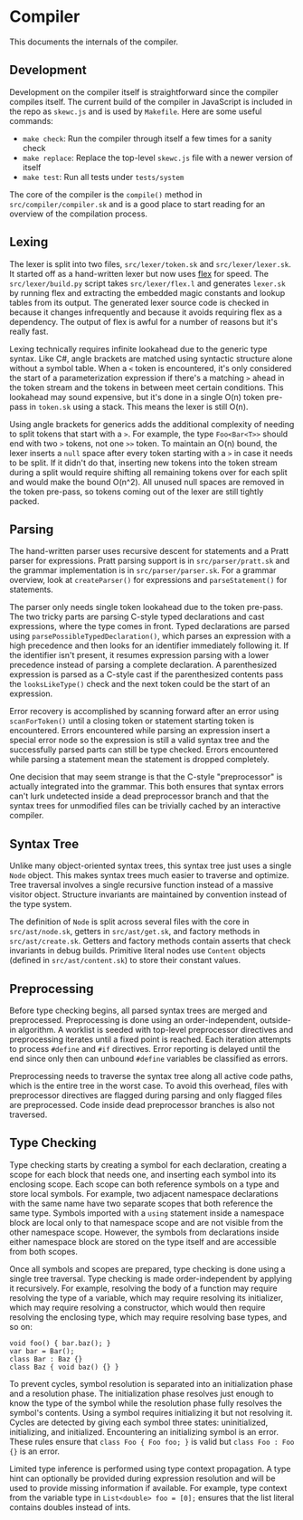 # Compiler

This documents the internals of the compiler.

## Development

Development on the compiler itself is straightforward since the compiler compiles itself. The current build of the compiler in JavaScript is included in the repo as `skewc.js` and is used by `Makefile`. Here are some useful commands:

* `make check`: Run the compiler through itself a few times for a sanity check
* `make replace`: Replace the top-level `skewc.js` file with a newer version of itself
* `make test`: Run all tests under `tests/system`

The core of the compiler is the `compile()` method in `src/compiler/compiler.sk` and is a good place to start reading for an overview of the compilation process.

## Lexing

The lexer is split into two files, `src/lexer/token.sk` and `src/lexer/lexer.sk`. It started off as a hand-written lexer but now uses [flex](http://flex.sourceforge.net/) for speed. The `src/lexer/build.py` script takes `src/lexer/flex.l` and generates `lexer.sk` by running flex and extracting the embedded magic constants and lookup tables from its output. The generated lexer source code is checked in because it changes infrequently and because it avoids requiring flex as a dependency. The output of flex is awful for a number of reasons but it's really fast.

Lexing technically requires infinite lookahead due to the generic type syntax. Like C#, angle brackets are matched using syntactic structure alone without a symbol table. When a `<` token is encountered, it's only considered the start of a parameterization expression if there's a matching `>` ahead in the token stream and the tokens in between meet certain conditions. This lookahead may sound expensive, but it's done in a single O(n) token pre-pass in `token.sk` using a stack. This means the lexer is still O(n).

Using angle brackets for generics adds the additional complexity of needing to split tokens that start with a `>`. For example, the type `Foo<Bar<T>>` should end with two `>` tokens, not one `>>` token. To maintain an O(n) bound, the lexer inserts a `null` space after every token starting with a `>` in case it needs to be split. If it didn't do that, inserting new tokens into the token stream during a split would require shifting all remaining tokens over for each split and would make the bound O(n^2). All unused null spaces are removed in the token pre-pass, so tokens coming out of the lexer are still tightly packed.

## Parsing

The hand-written parser uses recursive descent for statements and a Pratt parser for expressions. Pratt parsing support is in `src/parser/pratt.sk` and the grammar implementation is in `src/parser/parser.sk`. For a grammar overview, look at `createParser()` for expressions and `parseStatement()` for statements.

The parser only needs single token lookahead due to the token pre-pass. The two tricky parts are parsing C-style typed declarations and cast expressions, where the type comes in front. Typed declarations are parsed using `parsePossibleTypedDeclaration()`, which parses an expression with a high precedence and then looks for an identifier immediately following it. If the identifier isn't present, it resumes expression parsing with a lower precedence instead of parsing a complete declaration. A parenthesized expression is parsed as a C-style cast if the parenthesized contents pass the `looksLikeType()` check and the next token could be the start of an expression.

Error recovery is accomplished by scanning forward after an error using `scanForToken()` until a closing token or statement starting token is encountered. Errors encountered while parsing an expression insert a special error node so the expression is still a valid syntax tree and the successfully parsed parts can still be type checked. Errors encountered while parsing a statement mean the statement is dropped completely.

One decision that may seem strange is that the C-style "preprocessor" is actually integrated into the grammar. This both ensures that syntax errors can't lurk undetected inside a dead preprocessor branch and that the syntax trees for unmodified files can be trivially cached by an interactive compiler.

## Syntax Tree

Unlike many object-oriented syntax trees, this syntax tree just uses a single `Node` object. This makes syntax trees much easier to traverse and optimize. Tree traversal involves a single recursive function instead of a massive visitor object. Structure invariants are maintained by convention instead of the type system.

The definition of `Node` is split across several files with the core in `src/ast/node.sk`, getters in `src/ast/get.sk`, and factory methods in `src/ast/create.sk`. Getters and factory methods contain asserts that check invariants in debug builds. Primitive literal nodes use `Content` objects (defined in `src/ast/content.sk`) to store their constant values.

## Preprocessing

Before type checking begins, all parsed syntax trees are merged and preprocessed. Preprocessing is done using an order-independent, outside-in algorithm. A worklist is seeded with top-level preprocessor directives and preprocessing iterates until a fixed point is reached. Each iteration attempts to process `#define` and `#if` directives. Error reporting is delayed until the end since only then can unbound `#define` variables be classified as errors.

Preprocessing needs to traverse the syntax tree along all active code paths, which is the entire tree in the worst case. To avoid this overhead, files with preprocessor directives are flagged during parsing and only flagged files are preprocessed. Code inside dead preprocessor branches is also not traversed.

## Type Checking

Type checking starts by creating a symbol for each declaration, creating a scope for each block that needs one, and inserting each symbol into its enclosing scope. Each scope can both reference symbols on a type and store local symbols. For example, two adjacent namespace declarations with the same name have two separate scopes that both reference the same type. Symbols imported with a `using` statement inside a namespace block are local only to that namespace scope and are not visible from the other namespace scope. However, the symbols from declarations inside either namespace block are stored on the type itself and are accessible from both scopes.

Once all symbols and scopes are prepared, type checking is done using a single tree traversal. Type checking is made order-independent by applying it recursively. For example, resolving the body of a function may require resolving the type of a variable, which may require resolving its initializer, which may require resolving a constructor, which would then require resolving the enclosing type, which may require resolving base types, and so on:

    void foo() { bar.baz(); }
    var bar = Bar();
    class Bar : Baz {}
    class Baz { void baz() {} }

To prevent cycles, symbol resolution is separated into an initialization phase and a resolution phase. The initialization phase resolves just enough to know the type of the symbol while the resolution phase fully resolves the symbol's contents. Using a symbol requires initializing it but not resolving it. Cycles are detected by giving each symbol three states: uninitialized, initializing, and initialized. Encountering an initializing symbol is an error. These rules ensure that `class Foo { Foo foo; }` is valid but `class Foo : Foo {}` is an error.

Limited type inference is performed using type context propagation. A type hint can optionally be provided during expression resolution and will be used to provide missing information if available. For example, type context from the variable type in `List<double> foo = [0];` ensures that the list literal contains doubles instead of ints.
